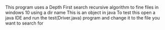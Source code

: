 This program uses a Depth First search recursive algorithm to fine files in windows 10 using a dir name 
This is an object in java
To test this open a java IDE and run the test(Driver.java) program and change it to the file you want to search for

